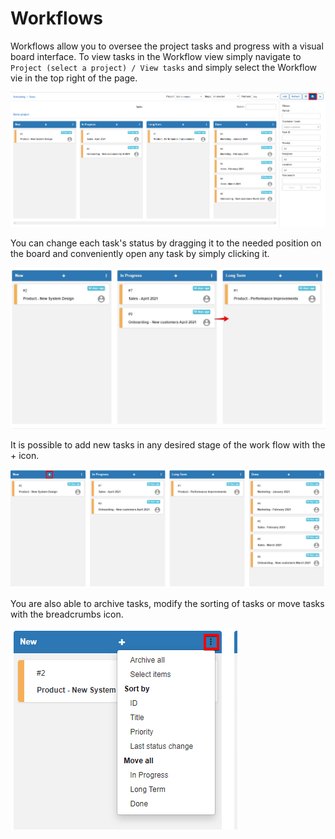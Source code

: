 Workflows
=======

Workflows allow you to oversee the project tasks and progress with a visual board interface. To view tasks in the Workflow view simply navigate to `Project (select a project) / View tasks` and simply select the Workflow vie in the top right of the page.

![Workflows](workflows.png)

You can change each task's status by dragging it to the needed position on the board and conveniently open any task by simply clicking it.

![Workflows](workflows_status.jpg)

It is possible to add new tasks in any desired stage of the work flow with the + icon.

![Workflows](workflows_add.png)

You are also able to archive tasks, modify the sorting of tasks or move tasks with the breadcrumbs icon.

![Workflows](workflows_droplist.png)
